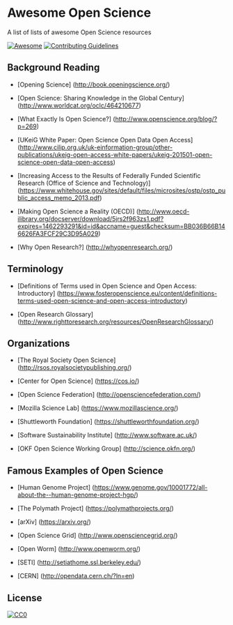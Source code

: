 # Awesome Open Science
A list of lists of awesome Open Science resources

[![Awesome](https://cdn.rawgit.com/sindresorhus/awesome/d7305f38d29fed78fa85652e3a63e154dd8e8829/media/badge.svg)](https://github.com/sindresorhus/awesome)
[![Contributing Guidelines](http://img.shields.io/badge/CONTRIBUTING-Guidelines-blue.svg)](./contributing.md)


## Background Reading
* [Opening Science] (http://book.openingscience.org/)

* [Open Science: Sharing Knowledge in the Global Century] (http://www.worldcat.org/oclc/464210677)

* [What Exactly Is Open Science?] (http://www.openscience.org/blog/?p=269)

* [UKeiG White Paper: Open Science Open Data Open Access] (http://www.cilip.org.uk/uk-einformation-group/other-publications/ukeig-open-access-white-papers/ukeig-201501-open-science-open-data-open-access)

* [Increasing Access to the Results of Federally Funded Scientific Research (Office of Science and Technology)]
(https://www.whitehouse.gov/sites/default/files/microsites/ostp/ostp_public_access_memo_2013.pdf)

* [Making Open Science a Reality (OECD)] (http://www.oecd-ilibrary.org/docserver/download/5jrs2f963zs1.pdf?expires=1462293291&id=id&accname=guest&checksum=BB036B66B146626FA3FCF29C3D95A029)

* [Why Open Research?] (http://whyopenresearch.org/)

## Terminology
* [Definitions of Terms used in Open Science and Open Access: Introductory] (https://www.fosteropenscience.eu/content/definitions-terms-used-open-science-and-open-access-introductory)

* [Open Research Glossary] (http://www.righttoresearch.org/resources/OpenResearchGlossary/)

## Organizations
* [The Royal Society Open Science] (http://rsos.royalsocietypublishing.org/)

* [Center for Open Science] (https://cos.io/)

* [Open Science Federation] (http://opensciencefederation.com/)

* [Mozilla Science Lab] (https://www.mozillascience.org/)

* [Shuttleworth Foundation] (https://shuttleworthfoundation.org/)

* [Software Sustainability Institute] (http://www.software.ac.uk/)

* [OKF Open Science Working Group] (http://science.okfn.org/)

## Famous Examples of Open Science
* [Human Genome Project] (https://www.genome.gov/10001772/all-about-the--human-genome-project-hgp/)

* [The Polymath Project] (https://polymathprojects.org/)

* [arXiv] (https://arxiv.org/)

* [Open Science Grid] (http://www.opensciencegrid.org/)

* [Open Worm] (http://www.openworm.org/)

* [SETI] (http://setiathome.ssl.berkeley.edu/)

* [CERN] (http://opendata.cern.ch/?ln=en)


## License

[![CC0](http://mirrors.creativecommons.org/presskit/buttons/88x31/svg/cc-zero.svg)](https://creativecommons.org/publicdomain/zero/1.0/)
